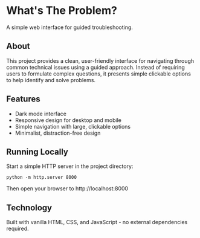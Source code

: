 # What's The Problem?

A simple web interface for guided troubleshooting.

## About

This project provides a clean, user-friendly interface for navigating through common technical issues using a guided approach. Instead of requiring users to formulate complex questions, it presents simple clickable options to help identify and solve problems.

## Features

- Dark mode interface
- Responsive design for desktop and mobile
- Simple navigation with large, clickable options
- Minimalist, distraction-free design

## Running Locally

Start a simple HTTP server in the project directory:

```
python -m http.server 8000
```

Then open your browser to http://localhost:8000

## Technology

Built with vanilla HTML, CSS, and JavaScript - no external dependencies required.

